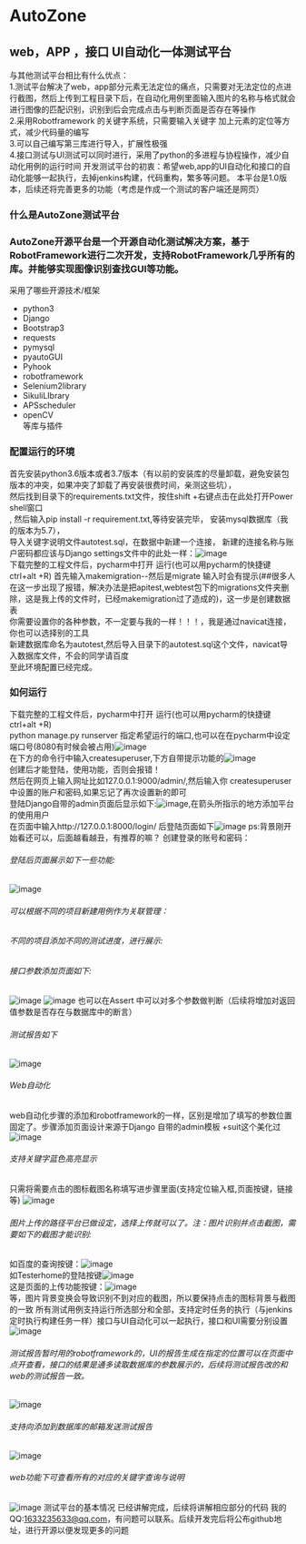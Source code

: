 # AutoZone
## web，APP ，接口 UI自动化一体测试平台<br>
与其他测试平台相比有什么优点：<br>
    1.测试平台解决了web，app部分元素无法定位的痛点，只需要对无法定位的点进行截图，然后上传到工程目录下后，在自动化用例里面输入图片的名称与格式就会进行图像的匹配识别，识别到后会完成点击与判断页面是否存在等操作<br>
    2.采用Robotframework 的关键字系统，只需要输入关键字 加上元素的定位等方式，减少代码量的编写<br>
    3.可以自己编写第三库进行导入，扩展性极强<br>
    4.接口测试与UI测试可以同时进行，采用了python的多进程与协程操作，减少自动化用例的运行时间
      开发测试平台的初衷：希望web,app的UI自动化和接口的自动化能够一起执行，去掉jenkins构建，代码重构，繁多等问题。
      本平台是1.0版本，后续还将完善更多的功能（考虑是作成一个测试的客户端还是网页）<br>

### 什么是AutoZone测试平台
### AutoZone开源平台是一个开源自动化测试解决方案，基于RobotFramework进行二次开发，支持RobotFramework几乎所有的库。并能够实现图像识别查找GUI等功能。
采用了哪些开源技术/框架
* python3<br>
* Django<br>
* Bootstrap3<br>
* requests<br>
* pymysql<br>
* pyautoGUI<br>
* Pyhook<br>
* robotframework<br>
* Selenium2library<br>
* SikuliLIbrary<br>
* APSscheduler<br>
* openCV<br>
等库与插件<br>
### 配置运行的环境
首先安装python3.6版本或者3.7版本（有以前的安装库的尽量卸载，避免安装包版本的冲突，如果冲突了卸载了再安装很费时间，亲测这些坑），<br>然后找到目录下的requirements.txt文件，按住shift +右键点击在此处打开Power shell窗口<br>, 然后输入pip install -r requirement.txt,等待安装完毕，
安装mysql数据库（我的版本为5.7），<br>
导入关键字说明文件autotest.sql，在数据中新建一个连接，
新建的连接名称与账户密码都应该与Django settings文件中的此处一样：![image](https://github.com/Wesly-Yu/AutoZone/blob/master/images/WeChat%20Screenshot_20190730135710.png)<br>
下载完整的工程文件后，pycharm中打开
运行(也可以用pycharm的快捷键ctrl+alt +R) 首先输入makemigration--然后是migrate 输入时会有提示(##很多人在这一步出现了报错，解决办法是把apitest,webtest包下的migrations文件夹删除，这是我上传的文件时，已经makemigration过了造成的)，这一步是创建数据表<br>
你需要设置你的各种参数，不一定要与我的一样！！！，我是通过navicat连接，你也可以选择别的工具<br>
新建数据库命名为autotest,然后导入目录下的autotest.sql这个文件，navicat导入数据库文件，不会的同学请百度<br>
至此环境配置已经完成。
### 如何运行
下载完整的工程文件后，pycharm中打开
运行(也可以用pycharm的快捷键ctrl+alt +R)<br>
python manage.py runserver 指定希望运行的端口,也可以在在pycharm中设定端口号(8080有时候会被占用)![image](https://github.com/Wesly-Yu/AutoZone/blob/master/images/20190526222403.png)<br>
在下方的命令行中输入createsuperuser,下方自带提示功能的![image](https://github.com/Wesly-Yu/AutoZone/blob/master/images/2.png)<br>
创建后才能登陆，使用功能，否则会报错！<br>
然后在网页上输入网址比如127.0.0.1:9000/admin/,然后输入你 createsuperuser中设置的账户和密码,如果忘记了再次设置新的即可<br>
登陆Django自带的admin页面后显示如下:![image](https://github.com/Wesly-Yu/AutoZone/blob/master/images/3.png),在箭头所指示的地方添加平台的使用用户<br>
在页面中输入http://127.0.0.1:8000/login/ 后登陆页面如下![image](https://github.com/Wesly-Yu/AutoZone/blob/master/images/QQ%E6%88%AA%E5%9B%BE20190730140741.png)
ps:背景刚开始看还可以，后面越看越丑，有推荐的嘛？
创建登录的账号和密码：
###### 登陆后页面展示如下一些功能:
![image](https://github.com/Wesly-Yu/AutoZone/blob/master/images/QQ%E6%88%AA%E5%9B%BE20190730141239.png)
###### 可以根据不同的项目新建用例作为关联管理：<br>
###### 不同的项目添加不同的测试进度，进行展示:<br>
###### 接口参数添加页面如下:
![image](https://github.com/Wesly-Yu/AutoZone/blob/master/images/QQ%E6%88%AA%E5%9B%BE20190730141625.png)
![image](https://github.com/Wesly-Yu/AutoZone/blob/master/images/QQ%E6%88%AA%E5%9B%BE20190730141636.png)
也可以在Assert 中可以对多个参数做判断（后续将增加对返回值参数是否存在与数据库中的断言）
###### 测试报告如下
![image](https://github.com/Wesly-Yu/AutoZone/blob/master/images/report.png)
###### Web自动化
web自动化步骤的添加和robotframework的一样，区别是增加了填写的参数位置固定了。步骤添加页面设计来源于Django 自带的admin模板 +suit这个美化过<br>
![image](https://github.com/Wesly-Yu/AutoZone/blob/master/images/web-ui.png)
###### 支持关键字蓝色高亮显示
只需将需要点击的图标截图名称填写进步骤里面(支持定位输入框,页面按键，链接等)
![image](https://github.com/Wesly-Yu/AutoZone/blob/master/images/picture.png)
###### 图片上传的路径平台已做设定，选择上传就可以了。注：图片识别并点击截图，需要如下的截图才能识别:<br>
如百度的查询按键：![image](https://github.com/Wesly-Yu/AutoZone/blob/master/images/baidu.png)<br>
如Testerhome的登陆按键![image](https://github.com/Wesly-Yu/AutoZone/blob/master/images/denglu.png)<br>
这是页面的上传功能按键：![image](https://github.com/Wesly-Yu/AutoZone/blob/master/images/update.png)<br>
等，图片背景变换会导致识别不到对应的截图，所以要保持点击的图标背景与截图的一致
所有测试用例支持运行所选部分和全部，支持定时任务的执行（与jenkins定时执行构建任务一样）接口与UI自动化可以一起执行，接口和UI需要分别设置<br>
![image](https://github.com/Wesly-Yu/AutoZone/blob/master/images/time.png)
###### 测试报告暂时用的robotframework的，UI的报告生成在指定的位置可以在页面中点开查看，接口的结果是通多读取数据库的参数展示的，后续将测试报告改的和web的测试报告一致。
![image](https://github.com/Wesly-Yu/AutoZone/blob/master/images/report.png)
###### 支持向添加到数据库的邮箱发送测试报告
![image](https://github.com/Wesly-Yu/AutoZone/blob/master/images/email.png)
###### web功能下可查看所有的对应的关键字查询与说明
![image](https://github.com/Wesly-Yu/AutoZone/blob/master/images/keywords.png)
测试平台的基本情况 已经讲解完成，后续将讲解相应部分的代码
我的QQ:1633235633@qq.com，有问题可以联系。后续开发完后将公布github地址，进行开源以便发现更多的问题

